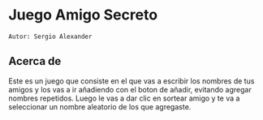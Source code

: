 # Juego Amigo Secreto

```
Autor: Sergio Alexander
```

## Acerca de
Este es un juego que consiste en el que vas a escribir los nombres de tus amigos y los vas a ir añadiendo con el boton de añadir, evitando agregar nombres repetidos. Luego le vas a dar clic en sortear amigo y te va a seleccionar un nombre aleatorio de los que agregaste.